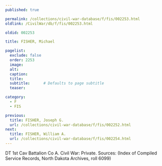 ```yaml
---
published: true

permalink: /collections/civil-war-database/f/fis/002253.html
oldlink: /CivilWar/db/f/fis/002253.html

oldid: 002253

title: FISHER, Michael

pagelist:
  exclude: false
  order: 2253
  image: 
  alt:
  caption:
  title:
  subtitle:      # Defaults to page subtitle
  teaser:

category: 
  - F 
  - FIS

previous:
  title: FISHER, Joseph G.
  url: /collections/civil-war-database/f/fis/002252.html  
next:
  title: FISHER, William A.
  url: /collections/civil-war-database/f/fis/002254.html   
---
```

DT 1st Cav Battalion Co A. Civil War: Private. Sources: (Index of Compiled Service Records, North Dakota Archives, roll 6099)